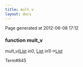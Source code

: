 ```yaml
---
title: mult_v
layout: docs
---
```


<div class="bottom_right_note">Page generated at 2012-06-08 17:12</div>
<h3><span class="minor">function</span> mult_v</h3>

mult_v(<a href="/docs/List.html">List</a> in0, <a href="/docs/List.html">List</a> in1)-><a href="/docs/List.html">List</a>
<p></p>

<p><span class="extra_minor">Term#845</span></p>
